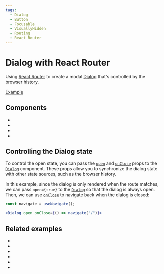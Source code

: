 ```yaml
---
tags:
  - Dialog
  - Button
  - Focusable
  - VisuallyHidden
  - Routing
  - React Router
---
```


# Dialog with React Router

<div data-description>

Using [React Router](https://reactrouter.com) to create a modal [Dialog](/components/dialog) that's controlled by the browser history.

</div>

<div data-tags></div>

<a href="./index.tsx" data-playground>Example</a>

## Components

<div data-cards="components">

- [](/components/dialog)
- [](/components/button)
- [](/components/focusable)
- [](/components/visually-hidden)

</div>

## Controlling the Dialog state

To control the open state, you can pass the [`open`](/reference/dialog#open) and [`onClose`](/reference/dialog#onclose) props to the [`Dialog`](/reference/dialog) component. These props allow you to synchronize the dialog state with other state sources, such as the browser history.

In this example, since the dialog is only rendered when the route matches, we can pass `open={true}` to the [`Dialog`](/reference/dialog) so that the dialog is always open. Then, we can use [`onClose`](/reference/dialog#onclose) to navigate back when the dialog is closed:

```jsx
const navigate = useNavigate();

<Dialog open onClose={() => navigate("/")}>
```

## Related examples

<div data-cards="examples">

- [](/examples/tab-react-router)
- [](/examples/dialog-next-router)
- [](/examples/select-next-router)
- [](/examples/dialog-menu)
- [](/examples/dialog-nested)
- [](/examples/dialog-hide-warning)

</div>
